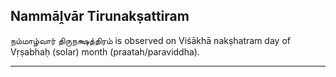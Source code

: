 ## Nammāḽvār Tirunakṣattiram
நம்மாழ்வார் திருநக்ஷத்திரம் is observed on Viśākhā nakṣhatram day of Vṛṣabhaḥ (solar) month (praatah/paraviddha).



---
